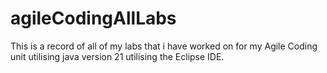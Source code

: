 # agileCodingAllLabs
 This is a record of all of my labs that i have worked on for my Agile Coding unit utilising java version 21 utilising the Eclipse IDE.
